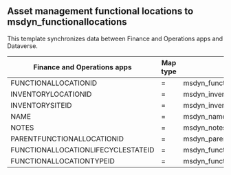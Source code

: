 ## Asset management functional locations to msdyn_functionallocations

This template synchronizes data between Finance and Operations apps and Dataverse.

Finance and Operations apps | Map type | Customer engagement apps | Default value
---|---|---|---
FUNCTIONALLOCATIONID | = | msdyn_functionallocation_id | 
INVENTORYLOCATIONID | = | msdyn_inventorylocationid | 
INVENTORYSITEID | = | msdyn_inventorysiteid | 
NAME | = | msdyn_name | 
NOTES | = | msdyn_notes | 
PARENTFUNCTIONALLOCATIONID | = | msdyn_parentfunctionallocation.msdyn_functionallocation_id | 
FUNCTIONALLOCATIONLIFECYCLESTATEID | = | msdyn_functionallocationlifecyclestate.msdyn_functionallocationlifecyclestate_id | 
FUNCTIONALLOCATIONTYPEID | = | msdyn_functionallocationtype.msdyn_functionallocationtype_id | 
